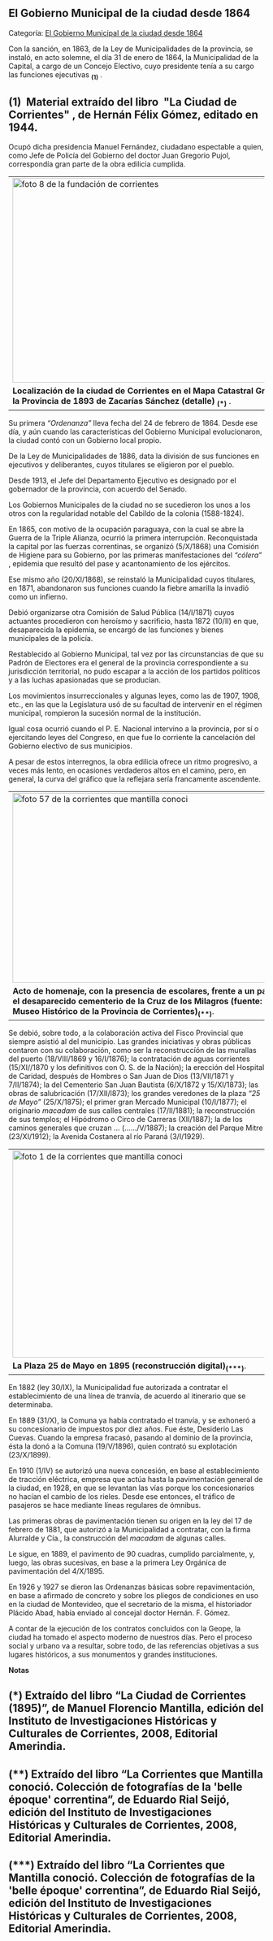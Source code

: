 ## El Gobierno Municipal de la ciudad desde 1864

Categoría: [El Gobierno Municipal de la ciudad desde 1864](http://descubrircorrientes.com.ar/2012/index.php/2038-geografia/9-geografia-politica/departamento-capital/division-politica-de-capital-municipios/municipio-corrientes/el-gobierno-municipal-de-la-ciudad-desde-1864)

Con la sanción, en 1863, de la Ley de Municipalidades de la provincia, se instaló, en acto solemne, el día 31 de enero de 1864, la Municipalidad de la Capital, a cargo de un Concejo Electivo, cuyo presidente tenía a su cargo las funciones ejecutivas <sub><strong><span><span>(1)</span></span></strong></sub> .

## **(1)**  Material extraído del libro  "La Ciudad de Corrientes" , de Hernán Félix Gómez, editado en 1944.

Ocupó dicha presidencia Manuel Fernández, ciudadano espectable a quien, como Jefe de Policía del Gobierno del doctor Juan Gregorio Pujol, correspondía gran parte de la obra edilicia cumplida.

<table><tbody><tr><td><img alt="foto 8 de la fundación de corrientes" src="http://descubrircorrientes.com.ar/2012/index.php/2038-geografia/9-geografia-politica/departamento-capital/division-politica-de-capital-municipios/municipio-corrientes/images/fotos_de_historia_regional/foto%208%20de%20la%20fundacin%20de%20corrientes.jpg" height="403" width="565"></td></tr><tr><td><strong><span><span><span>Localización de la ciudad de Corrientes en el Mapa Catastral Gráfico de la Provincia de 1893 de Zacarías Sánchez (detalle) </span></span></span></strong><sub><strong><span><span>(*)</span></span></strong></sub><span><span> .</span></span></td></tr></tbody></table>

Su primera _“Ordenanza”_ lleva fecha del 24 de febrero de 1864. Desde ese día, y aún cuando las características del Gobierno Municipal evolucionaron, la ciudad contó con un Gobierno local propio.

De la Ley de Municipalidades de 1886, data la división de sus funciones en ejecutivos y deliberantes, cuyos titulares se eligieron por el pueblo.

Desde 1913, el Jefe del Departamento Ejecutivo es designado por el gobernador de la provincia, con acuerdo del Senado.

Los Gobiernos Municipales de la ciudad no se sucedieron los unos a los otros con la regularidad notable del Cabildo de la colonia (1588-1824).

En 1865, con motivo de la ocupación paraguaya, con la cual se abre la Guerra de la Triple Alianza, ocurrió la primera interrupción. Reconquistada la capital por las fuerzas correntinas, se organizó (5/X/1868) una Comisión de Higiene para su Gobierno, por las primeras manifestaciones del _“cólera”_ , epidemia que resultó del pase y acantonamiento de los ejércitos.

Ese mismo año (20/XI/1868), se reinstaló la Municipalidad cuyos titulares, en 1871, abandonaron sus funciones cuando la fiebre amarilla la invadió como un infierno.

Debió organizarse otra Comisión de Salud Pública (14/I/1871) cuyos actuantes procedieron con heroísmo y sacrificio, hasta 1872 (10/II) en que, desaparecida la epidemia, se encargó de las funciones y bienes municipales de la policía.

Restablecido al Gobierno Municipal, tal vez por las circunstancias de que su Padrón de Electores era el general de la provincia correspondiente a su jurisdicción territorial, no pudo escapar a la acción de los partidos políticos y a las luchas apasionadas que se producían.

Los movimientos insurreccionales y algunas leyes, como las de 1907, 1908, etc., en las que la Legislatura usó de su facultad de intervenir en el régimen municipal, rompieron la sucesión normal de la institución.

Igual cosa ocurrió cuando el P. E. Nacional intervino a la provincia, por sí o ejercitando leyes del Congreso, en que fue lo corriente la cancelación del Gobierno electivo de sus municipios.

A pesar de estos interregnos, la obra edilicia ofrece un ritmo progresivo, a veces más lento, en ocasiones verdaderos altos en el camino, pero, en general, la curva del gráfico que la reflejara sería francamente ascendente.

<table><tbody><tr><td><img alt="foto 57 de la corrientes que mantilla conoci" src="http://descubrircorrientes.com.ar/2012/index.php/2038-geografia/9-geografia-politica/departamento-capital/division-politica-de-capital-municipios/municipio-corrientes/images/fotos_de_historia_regional/foto%2057%20de%20la%20corrientes%20que%20mantilla%20conoci.jpg" height="374" width="574"></td></tr><tr><td><strong><span>Acto de homenaje, con la presencia de escolares, frente a un panteón, en el desaparecido cementerio de la Cruz de los Milagros (fuente: Fototeca Museo Histórico de la Provincia de Corrientes)</span></strong><sub><strong>(**)</strong></sub>.</td></tr></tbody></table>

Se debió, sobre todo, a la colaboración activa del Fisco Provincial que siempre asistió al del municipio. Las grandes iniciativas y obras públicas contaron con su colaboración, como ser la reconstruccíón de las murallas del puerto (18/VIII/1869 y 16/I/1876); la contratación de aguas corrientes (15/XI//1870 y los definitivos con O. S. de la Nación); la erección del Hospital de Caridad, después de Hombres o San Juan de Dios (13/VII/1871 y 7/II/1874); la del Cementerio San Juan Bautista (6/X/1872 y 15/XI/1873); las obras de salubricación (17/XII/l873); los grandes veredones de la plaza _“25 de Mayo”_ (25/X/1875); el primer gran Mercado Municipal (10/I/1877); el originario _macadam_ de sus calles centrales (17/II/1881); la reconstrucción de sus templos; el Hipódromo o Circo de Carreras (XII/1887); la de los caminos generales que cruzan ... (....../V/1887); la creación del Parque Mitre (23/XI/1912); la Avenida Costanera al río Paraná (3/I/1929).

<table><tbody><tr><td><img alt="foto 1 de la corrientes que mantilla conoci" src="http://descubrircorrientes.com.ar/2012/index.php/2038-geografia/9-geografia-politica/departamento-capital/division-politica-de-capital-municipios/municipio-corrientes/images/fotos_de_historia_regional/foto%201%20de%20la%20corrientes%20que%20mantilla%20conoci.jpg" height="408" width="570"></td></tr><tr><td><strong><span>La Plaza 25 de Mayo en 1895 (reconstrucción digital)</span></strong><sub><strong>(***)</strong></sub>.</td></tr></tbody></table>

En 1882 (ley 30/IX), la Municipalidad fue autorizada a contratar el establecimiento de una línea de tranvía, de acuerdo al itinerario que se determinaba.

En 1889 (31/X), la Comuna ya había contratado el tranvía, y se exhoneró a su concesionario de impuestos por diez años. Fue éste, Desiderio Las Cuevas. Cuando la empresa fracasó, pasando al dominio de la provincia, ésta la donó a la Comuna (19/V/1896), quien contrató su explotación (23/X/1899).

En 1910 (1/IV) se autorizó una nueva concesión, en base al establecimiento de tracción eléctrica, empresa que actúa hasta la pavimentación general de la ciudad, en 1928, en que se levantan las vías porque los concesionarios no hacían el cambio de los rieles. Desde ese entonces, el tráfico de pasajeros se hace mediante líneas regulares de ómnibus.

Las primeras obras de pavimentación tienen su origen en la ley del 17 de febrero de 1881, que autorizó a la Municipalidad a contratar, con la firma Alurralde y Cía., la construcción del _macadam_ de algunas calles.

Le sigue, en 1889, el pavimento de 90 cuadras, cumplido parcialmente, y, luego, las obras sucesivas, en base a la primera Ley Orgánica de pavimentación del 4/X/1895.

En 1926 y 1927 se dieron las Ordenanzas básicas sobre repavimentación, en base a afirmado de concreto y sobre los pliegos de condiciones en uso en la ciudad de Montevideo, que el secretario de la misma, el historiador Plácido Abad, había enviado al concejal doctor Hernán. F. Gómez.

A contar de la ejecución de los contratos concluidos con la Geope, la ciudad ha tomado el aspecto moderno de nuestros días. Pero el proceso social y urbano va a resultar, sobre todo, de las referencias objetivas a sus lugares históricos, a sus monumentos y grandes instituciones.

**Notas**

## **(\*)** Extraído del libro “La Ciudad de Corrientes (1895)”, de Manuel Florencio Mantilla, edición del Instituto de Investigaciones Históricas y Culturales de Corrientes, 2008, Editorial Amerindia.  

## **(\*\*)** Extraído del libro “La Corrientes que Mantilla conoció. Colección de fotografías de la 'belle époque' correntina”, de Eduardo Rial Seijó, edición del Instituto de Investigaciones Históricas y Culturales de Corrientes, 2008, Editorial Amerindia.  

## **(\*\*\*)** Extraído del libro “La Corrientes que Mantilla conoció. Colección de fotografías de la 'belle époque' correntina”, de Eduardo Rial Seijó, edición del Instituto de Investigaciones Históricas y Culturales de Corrientes, 2008, Editorial Amerindia.